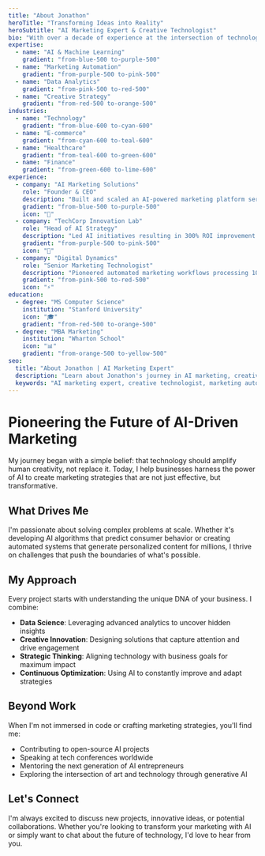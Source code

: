 ```yaml
---
title: "About Jonathon"
heroTitle: "Transforming Ideas into Reality"
heroSubtitle: "AI Marketing Expert & Creative Technologist"
bio: "With over a decade of experience at the intersection of technology and marketing, I specialize in leveraging cutting-edge AI to create transformative business solutions. My approach combines data-driven insights with creative innovation to deliver measurable results."
expertise:
  - name: "AI & Machine Learning"
    gradient: "from-blue-500 to-purple-500"
  - name: "Marketing Automation"
    gradient: "from-purple-500 to-pink-500"
  - name: "Data Analytics"
    gradient: "from-pink-500 to-red-500"
  - name: "Creative Strategy"
    gradient: "from-red-500 to-orange-500"
industries:
  - name: "Technology"
    gradient: "from-blue-600 to-cyan-600"
  - name: "E-commerce"
    gradient: "from-cyan-600 to-teal-600"
  - name: "Healthcare"
    gradient: "from-teal-600 to-green-600"
  - name: "Finance"
    gradient: "from-green-600 to-lime-600"
experience:
  - company: "AI Marketing Solutions"
    role: "Founder & CEO"
    description: "Built and scaled an AI-powered marketing platform serving 500+ clients globally"
    gradient: "from-blue-500 to-purple-500"
    icon: "🚀"
  - company: "TechCorp Innovation Lab"
    role: "Head of AI Strategy"
    description: "Led AI initiatives resulting in 300% ROI improvement across client campaigns"
    gradient: "from-purple-500 to-pink-500"
    icon: "🤖"
  - company: "Digital Dynamics"
    role: "Senior Marketing Technologist"
    description: "Pioneered automated marketing workflows processing 10M+ data points daily"
    gradient: "from-pink-500 to-red-500"
    icon: "⚡"
education:
  - degree: "MS Computer Science"
    institution: "Stanford University"
    icon: "🎓"
    gradient: "from-red-500 to-orange-500"
  - degree: "MBA Marketing"
    institution: "Wharton School"
    icon: "📊"
    gradient: "from-orange-500 to-yellow-500"
seo:
  title: "About Jonathon | AI Marketing Expert"
  description: "Learn about Jonathon's journey in AI marketing, creative technology, and transformative business solutions."
  keywords: "AI marketing expert, creative technologist, marketing automation specialist"
---
```


# Pioneering the Future of AI-Driven Marketing

My journey began with a simple belief: that technology should amplify human creativity, not replace it. Today, I help businesses harness the power of AI to create marketing strategies that are not just effective, but transformative.

## What Drives Me

I'm passionate about solving complex problems at scale. Whether it's developing AI algorithms that predict consumer behavior or creating automated systems that generate personalized content for millions, I thrive on challenges that push the boundaries of what's possible.

## My Approach

Every project starts with understanding the unique DNA of your business. I combine:

- **Data Science**: Leveraging advanced analytics to uncover hidden insights
- **Creative Innovation**: Designing solutions that capture attention and drive engagement
- **Strategic Thinking**: Aligning technology with business goals for maximum impact
- **Continuous Optimization**: Using AI to constantly improve and adapt strategies

## Beyond Work

When I'm not immersed in code or crafting marketing strategies, you'll find me:
- Contributing to open-source AI projects
- Speaking at tech conferences worldwide
- Mentoring the next generation of AI entrepreneurs
- Exploring the intersection of art and technology through generative AI

## Let's Connect

I'm always excited to discuss new projects, innovative ideas, or potential collaborations. Whether you're looking to transform your marketing with AI or simply want to chat about the future of technology, I'd love to hear from you.